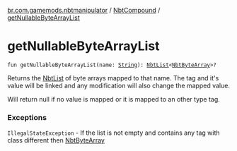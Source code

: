 [br.com.gamemods.nbtmanipulator](../index.md) / [NbtCompound](index.md) / [getNullableByteArrayList](./get-nullable-byte-array-list.md)

# getNullableByteArrayList

`fun getNullableByteArrayList(name: `[`String`](https://kotlinlang.org/api/latest/jvm/stdlib/kotlin/-string/index.html)`): `[`NbtList`](../-nbt-list/index.md)`<`[`NbtByteArray`](../-nbt-byte-array/index.md)`>?`

Returns the [NbtList](../-nbt-list/index.md) of byte arrays mapped to that name. The tag and it's value will be linked and any modification will
also change the mapped value.

Will return null if no value is mapped or it is mapped to an other type tag.

### Exceptions

`IllegalStateException` - If the list is not empty and contains any tag with class different then [NbtByteArray](../-nbt-byte-array/index.md)